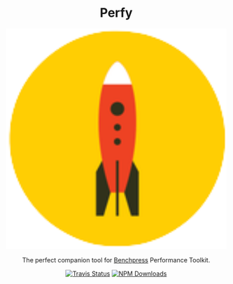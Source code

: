 <p>
  <h1 align="center">Perfy</h1>
</p>

<p align="center">
    <img alt="perfy" src=".github/perfy.png" width="546">
</p>

<p align="center">
The perfect companion tool for <a href="https://github.com/angular/angular/tree/master/packages/benchpress">Benchpress</a> Performance Toolkit.
</p>

<p align="center">
  <a href="https://travis-ci.org/perfy/perfy"><img alt="Travis Status" src="https://img.shields.io/travis/perfy/perfy/master.svg?label=travis&maxAge=43200"></a>
  <a href="https://www.npmjs.com/package/perfy-core"><img alt="NPM Downloads" src="https://img.shields.io/npm/dm/perfy-core.svg?maxAge=43200"></a>
</p>
